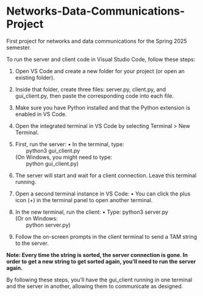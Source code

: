 # Networks-Data-Communications-Project
First project for networks and data communications for the Spring 2025 semester.

To run the server and client code in Visual Studio Code, follow these steps:

1. Open VS Code and create a new folder for your project (or open an existing folder).

2. Inside that folder, create three files: server.py, client.py, and gui_client.py, then paste the corresponding code into each file.

3. Make sure you have Python installed and that the Python extension is enabled in VS Code.

4. Open the integrated terminal in VS Code by selecting Terminal > New Terminal.

5. First, run the server:
   • In the terminal, type:  
  python3 gui_client.py  
   (On Windows, you might need to type:  
  python gui_client.py)

6. The server will start and wait for a client connection. Leave this terminal running.

7. Open a second terminal instance in VS Code:
   • You can click the plus icon (+) in the terminal panel to open another terminal.
   
8. In the new terminal, run the client:
   • Type:  python3 server.py  
   (Or on Windows:  
  python server.py)

9. Follow the on-screen prompts in the client terminal to send a TAM string to the server.
    
**Note: Every time the string is sorted, the server connection is gone. In order to get a new string to get sorted again, you'll need to run the server again.**

By following these steps, you'll have the gui_client running in one terminal and the server in another, allowing them to communicate as designed.
